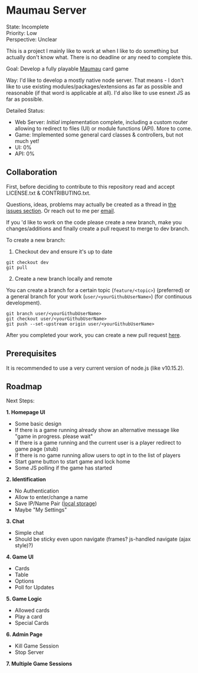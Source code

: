 # Maumau Server

State: Incomplete  
Priority: Low  
Perspective: Unclear

This is a project I mainly like to work at when I like to do something but actually don't know what. There is no deadline or any need to complete this.

Goal: Develop a fully playable [Maumau](https://en.wikipedia.org/wiki/Mau-Mau_(card_game)) card game

Way: I'd like to develop a mostly native node server. That means - I don't like to use existing modules/packages/extensions as far as possible and reasonable (if that word is applicable at all). 
I'd also like to use esnext JS as far as possible. 

Detailed Status: 
* Web Server: *Initial* implementation complete, including a custom router allowing to redirect to files (UI) or module functions (API). More to come.
* Game: Implemented some general card classes & controllers, but not much yet!
* UI: 0%
* API: 0%

## Collaboration

First, before deciding to contribute to this repository read and accept LICENSE.txt & CONTRIBUTING.txt. 

Questions, ideas, problems may actually be created as a thread in [the issues section](https://github.com/cyberblast/MaumauServer/issues). Or reach out to me per [email](mailto://git@cyberblast.org).

If you 'd like to work on the code please create a new branch, make you changes/additions and finally create a pull request to merge to dev branch. 

To create a new branch: 

1. Checkout dev and ensure it's up to date
  
  ```Shell
  git checkout dev
  git pull
  ```

2. Create a new branch locally and remote
  
  You can create a branch for a certain topic (`feature/<topic>`) (preferred) or a general branch for your work (`user/<yourGithubUserName>`) (for continuous development).

  ```Shell
  git branch user/<yourGithubUserName>
  git checkout user/<yourGithubUserName>
  git push --set-upstream origin user/<yourGithubUserName>
  ```

  After you completed your work, you can create a new pull request [here](https://github.com/cyberblast/MaumauServer/pulls).

## Prerequisites

It is recommended to use a very current version of node.js (like v10.15.2).

## Roadmap

Next Steps: 

**1. Homepage UI**
  * Some basic design
  * If there is a game running already show an alternative message like "game in progress. please wait"
  * If there is a game running and the current user is a player redirect to game page (stub)
  * If there is no game running allow users to opt in to the list of players
  * Start game button to start game and lock home
  * Some JS polling if the game has started

**2. Identification**
  * No Authentication
  * Allow to enter/change a name
  * Save IP/Name Pair ([local storage](https://developer.mozilla.org/en-US/docs/Web/API/Window/localStorage))
  * Maybe "My Settings"

**3. Chat**
  * Simple chat
  * Should be sticky even upon navigate (frames? js-handled navigate (ajax style)?)

**4. Game UI**
  * Cards
  * Table
  * Options
  * Poll for Updates  

**5. Game Logic**
  * Allowed cards
  * Play a card
  * Special Cards

**6. Admin Page**
  * Kill Game Session
  * Stop Server

**7. Multiple Game Sessions**
